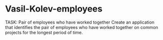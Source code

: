 # Vasil-Kolev-employees
TASK: Pair of employees who have worked together 
Create an application that identifies the pair of employees who have worked
together on common projects for the longest period of time.

